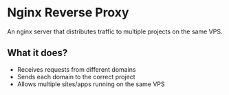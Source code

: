 # Nginx Reverse Proxy

An nginx server that distributes traffic to multiple projects on the same VPS.

## What it does?

- Receives requests from different domains
- Sends each domain to the correct project
- Allows multiple sites/apps running on the same VPS

